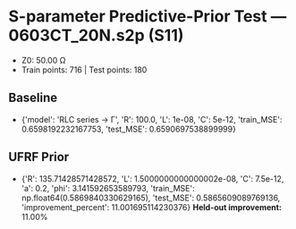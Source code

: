 # S-parameter Predictive-Prior Test — 0603CT_20N.s2p (S11)
- Z0: 50.00 Ω
- Train points: 716  |  Test points: 180

## Baseline
- {'model': 'RLC series -> Γ', 'R': 100.0, 'L': 1e-08, 'C': 5e-12, 'train_MSE': 0.6598192232167753, 'test_MSE': 0.6590697538899999}

## UFRF Prior
- {'R': 135.71428571428572, 'L': 1.5000000000000002e-08, 'C': 7.5e-12, 'a': 0.2, 'phi': 3.141592653589793, 'train_MSE': np.float64(0.5869840330629165), 'test_MSE': 0.5865609089769136, 'improvement_percent': 11.001695114230376}
**Held-out improvement:** 11.00%